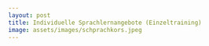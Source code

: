 ```yaml
---
layout: post
title: Individuelle Sprachlernangebote (Einzeltraining)
image: assets/images/schprachkors.jpeg
---
```




